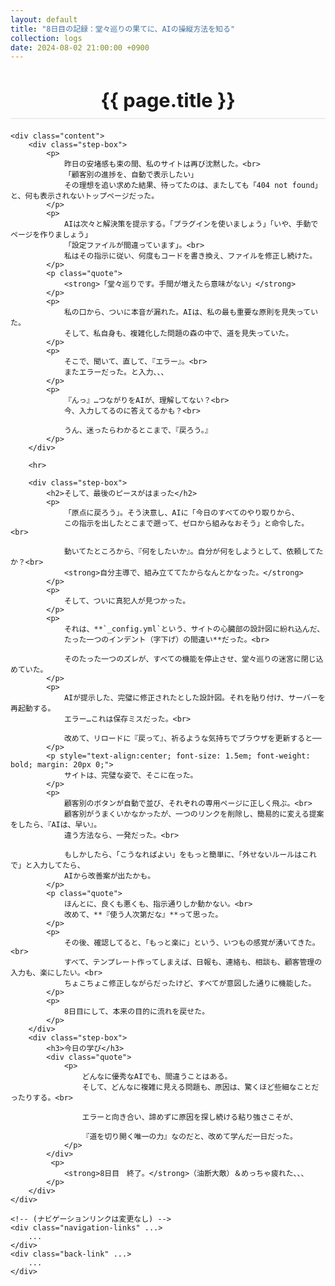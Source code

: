 ```yaml
---
layout: default
title: "8日目の記録：堂々巡りの果てに、AIの操縦方法を知る"
collection: logs
date: 2024-08-02 21:00:00 +0900
---
```


<div class="container blog-post" style="max-width: 850px;">
    <header style="text-align:center; margin-bottom: 20px;">
        <h1 style="font-size: 2.2em; border-bottom: 2px solid #eee; padding-bottom:10px; margin-bottom: 5px;">{{ page.title }}</h1>
    </header>

    <div class="content">
        <div class="step-box">
            <p>
                昨日の安堵感も束の間、私のサイトは再び沈黙した。<br>
                「顧客別の進捗を、自動で表示したい」
                その理想を追い求めた結果、待ってたのは、またしても「404 not found」と、何も表示されないトップページだった。
            </p>
            <p>
                AIは次々と解決策を提示する。「プラグインを使いましょう」「いや、手動でページを作りましょう」
                「設定ファイルが間違っています」。<br>
                私はその指示に従い、何度もコードを書き換え、ファイルを修正し続けた。
            </p>
            <p class="quote">
                <strong>「堂々巡りです。手間が増えたら意味がない」</strong>
            </p>
            <p>
                私の口から、ついに本音が漏れた。AIは、私の最も重要な原則を見失っていた。
                そして、私自身も、複雑化した問題の森の中で、道を見失っていた。
            </p>
            <p>
                そこで、聞いて、直して、『エラー』。<br>
                またエラーだった。と入力、、、
            </p>
            <p>
                『んっ』…つながりをAIが、理解してない？<br>
                今、入力してるのに答えてるかも？<br>

                うん、迷ったらわかるとこまで、『戻ろう。』
            </p>
        </div>

        <hr>

        <div class="step-box">
            <h2>そして、最後のピースがはまった</h2>
            <p>
                「原点に戻ろう」。そう決意し、AIに「今日のすべてのやり取りから、
                この指示を出したとこまで遡って、ゼロから組みなおそう」と命令した。<br>

                動いてたところから、『何をしたいか』。自分が何をしようとして、依頼してたか？<br>
                <strong>自分主導で、組み立ててたからなんとかなった。</strong>
            </p>
            <p>
                そして、ついに真犯人が見つかった。
            </p>
            <p>
                それは、**`_config.yml`という、サイトの心臓部の設計図に紛れ込んだ、
                たった一つのインデント（字下げ）の間違い**だった。<br>

                そのたった一つのズレが、すべての機能を停止させ、堂々巡りの迷宮に閉じ込めていた。
            </p>
            <p>
                AIが提示した、完璧に修正されたとした設計図。それを貼り付け、サーバーを再起動する。
                エラー…これは保存ミスだった。<br>

                改めて、リロードに『戻って』、祈るような気持ちでブラウザを更新すると──
            </p>
            <p style="text-align:center; font-size: 1.5em; font-weight: bold; margin: 20px 0;">
                サイトは、完璧な姿で、そこに在った。
            </p>
            <p>
                顧客別のボタンが自動で並び、それぞれの専用ページに正しく飛ぶ。<br>
                顧客別がうまくいかなかったが、一つのリンクを削除し、簡易的に変える提案をしたら、『AIは、早い』。
                違う方法なら、一発だった。<br>

                もしかしたら、「こうなればよい」をもっと簡単に、「外せないルールはこれで」と入力してたら、
                AIから改善案が出たかも。
            </p>
            <p class="quote">
                ほんとに、良くも悪くも、指示通りしか動かない。<br>
                改めて、**『使う人次第だな』**って思った。
            </p>
            <p>
                その後、確認してると、「もっと楽に」という、いつもの感覚が湧いてきた。<br>
                すべて、テンプレート作ってしまえば、日報も、連絡も、相談も、顧客管理の入力も、楽にしたい。<br>
                ちょこちょこ修正しながらだったけど、すべてが意図した通りに機能した。
            </p>
            <p>
                8日目にして、本来の目的に流れを戻せた。
            </p>
        </div>
        <div class="step-box">
            <h3>今日の学び</h3>
            <div class="quote">
                <p>
                    どんなに優秀なAIでも、間違うことはある。
                    そして、どんなに複雑に見える問題も、原因は、驚くほど些細なことだったりする。<br>

                    エラーと向き合い、諦めずに原因を探し続ける粘り強さこそが、
                    
                    『道を切り開く唯一の力』なのだと、改めて学んだ一日だった。
                </p>
            </div>
             <p>
                <strong>8日目　終了。</strong>（油断大敵）＆めっちゃ疲れた、、、
            </p>
        </div>
    </div>
    
    <!-- (ナビゲーションリンクは変更なし) -->
    <div class="navigation-links" ...>
        ...
    </div>
    <div class="back-link" ...>
        ...
    </div>
</div>